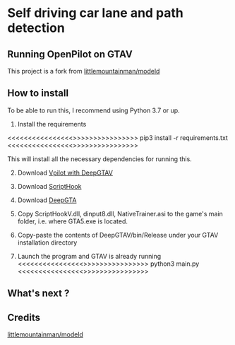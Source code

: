 Self driving car lane and path detection
=========================================
## Running OpenPilot on GTAV 
This project is a fork from [littlemountainman/modeld](https://github.com/littlemountainman/modeld) 

## How to install

To be able to run this, I recommend using Python 3.7 or up.

1. Install the requirements 

<<<<<<<<<<<<<<<<>>>>>>>>>>>>>>>>
pip3 install -r requirements.txt
<<<<<<<<<<<<<<<<>>>>>>>>>>>>>>>>

This will install all the necessary dependencies for running this. 

2. Download [Vpilot with DeepGTAV](https://github.com/aitorzip/VPilot)

3. Download [ScriptHook](https://www.dev-c.com/gtav/scripthookv/)

4. Download [DeepGTA](https://github.com/aitorzip/DeepGTAV)

5. Copy ScriptHookV.dll, dinput8.dll, NativeTrainer.asi to the game's main folder, i.e. where GTA5.exe is located.

6. Copy-paste the contents of DeepGTAV/bin/Release under your GTAV installation directory

7. Launch the program and GTAV is already running
<<<<<<<<<<<<<<<<>>>>>>>>>>>>>>>>
python3 main.py
<<<<<<<<<<<<<<<<>>>>>>>>>>>>>>>>


## What's next ? 


## Credits

[littlemountainman/modeld](https://github.com/littlemountainman/modeld)

